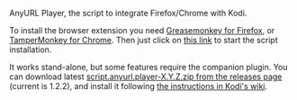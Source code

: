 AnyURL Player, the script to integrate Firefox/Chrome with Kodi.

To install the browser extension you need [Greasemonkey for Firefox](https://addons.mozilla.org/en-US/firefox/addon/greasemonkey/), 
or [TamperMonkey for Chrome](http://tampermonkey.net/). 
Then just click on [this link](https://github.com/VioletRed/script.anyurl.player/raw/master/json/Play_on_XBMC.user.js) 
to start the script installation.

It works stand-alone, but some features require the companion plugin. You can download latest 
[script.anyurl.player-X.Y.Z.zip from the releases page](https://github.com/VioletRed/script.anyurl.player/releases)
(current is 1.2.2), and install it following [the instructions in Kodi's wiki](http://kodi.wiki/view/Add-on_manager#How_to_install_from_a_ZIP_file).

